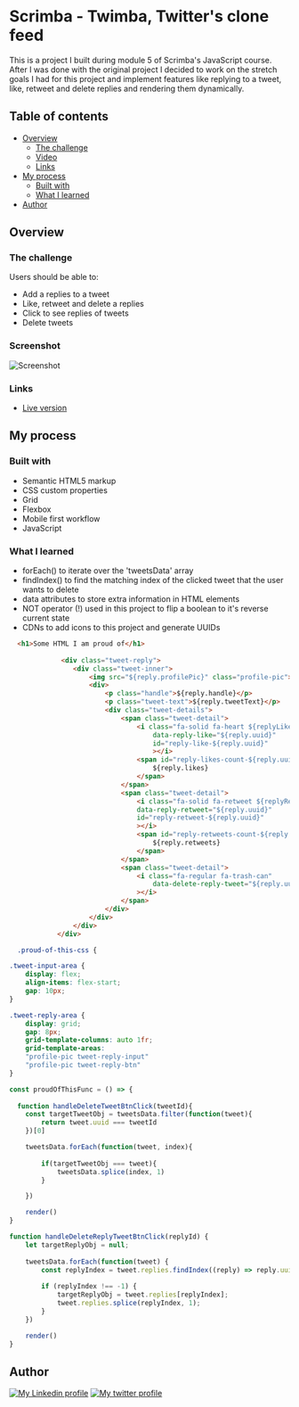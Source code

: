 # Scrimba - Twimba, Twitter's clone feed

This is a project I built during module 5 of Scrimba's JavaScript course. After I was done with the original project I decided to work on the stretch goals I had for this project and implement features like replying to a tweet, like, retweet and delete replies and rendering them dynamically.
## Table of contents

- [Overview](#overview)
  - [The challenge](#the-challenge)
  - [Video](#video)
  - [Links](#links)
- [My process](#my-process)
  - [Built with](#built-with)
  - [What I learned](#what-i-learned)
- [Author](#author)

## Overview

### The challenge

Users should be able to:

- Add a replies to a tweet
- Like, retweet and delete a replies
- Click to see replies of tweets
- Delete tweets

### Screenshot

![Screenshot](https://github.com/ffernandocosta/twimba/assets/70672573/36bad35c-881f-469b-942a-1493e8f21747)

### Links

- [Live version](https://animated-sorbet-edc48b.netlify.app)

## My process

### Built with

- Semantic HTML5 markup
- CSS custom properties
- Grid
- Flexbox
- Mobile first workflow
- JavaScript


### What I learned

- forEach() to iterate over the 'tweetsData' array
- findIndex() to find the matching index of the clicked tweet that the user wants to delete
- data attributes to store extra information in HTML elements
- NOT operator (!) used in this project to flip a boolean to it's reverse current state
- CDNs to add icons to this project and generate UUIDs


```html
  <h1>Some HTML I am proud of</h1>
  
             <div class="tweet-reply">
                <div class="tweet-inner">
                    <img src="${reply.profilePic}" class="profile-pic">
                    <div>
                        <p class="handle">${reply.handle}</p>
                        <p class="tweet-text">${reply.tweetText}</p>
                        <div class="tweet-details">
                            <span class="tweet-detail">
                                <i class="fa-solid fa-heart ${replyLikeIconclass}"
                                    data-reply-like="${reply.uuid}"
                                    id="reply-like-${reply.uuid}"
                                    ></i>
                                <span id="reply-likes-count-${reply.uuid}">
                                    ${reply.likes}
                                </span>
                            </span>
                            <span class="tweet-detail">
                                <i class="fa-solid fa-retweet ${replyRetweetIconClass}"
                                data-reply-retweet="${reply.uuid}"
                                id="reply-retweet-${reply.uuid}"
                                ></i>
                                <span id="reply-retweets-count-${reply.uuid}">
                                    ${reply.retweets}
                                </span>
                            </span>
                            <span class="tweet-detail">
                                <i class="fa-regular fa-trash-can"
                                    data-delete-reply-tweet="${reply.uuid}"
                                ></i>
                            </span>
                        </div>
                    </div>
                </div>
            </div>
```
```css
  .proud-of-this-css {

.tweet-input-area {
    display: flex;
    align-items: flex-start;
    gap: 10px;
}

.tweet-reply-area {
    display: grid;
    gap: 8px;
    grid-template-columns: auto 1fr;
    grid-template-areas: 
    "profile-pic tweet-reply-input"
    "profile-pic tweet-reply-btn"
}

```
```js
const proudOfThisFunc = () => {
  
  function handleDeleteTweetBtnClick(tweetId){
    const targetTweetObj = tweetsData.filter(function(tweet){
        return tweet.uuid === tweetId
    })[0]

    tweetsData.forEach(function(tweet, index){
        
        if(targetTweetObj === tweet){
            tweetsData.splice(index, 1)
        }

    })

    render()
}

function handleDeleteReplyTweetBtnClick(replyId) {
    let targetReplyObj = null;
    
    tweetsData.forEach(function(tweet) {
        const replyIndex = tweet.replies.findIndex((reply) => reply.uuid === replyId);
      
        if (replyIndex !== -1) {
            targetReplyObj = tweet.replies[replyIndex];
            tweet.replies.splice(replyIndex, 1);
        }
    })

    render()
}
```


## Author

<div>
  <a href="https://www.linkedin.com/in/ffernando-costa/?locale=en_US" target="_blank"><img src="https://img.shields.io/badge/-LinkedIn-%230077B5?style=for-the-badge&logo=linkedin&logoColor=white" alt="My Linkedin profile"></a>
  <a href="https://twitter.com/ffernandodev" target="_blank"><img src="https://img.shields.io/badge/Twitter-1DA1F2?style=for-the-badge&logo=twitter&logoColor=white" alt="My twitter profile"</a>
</div>
